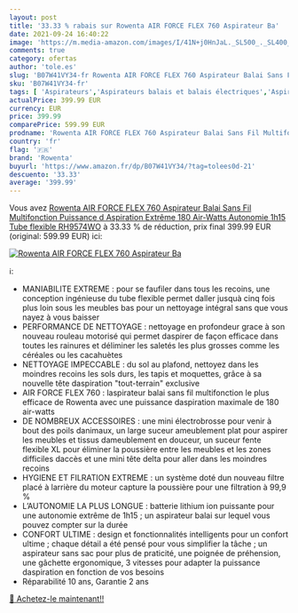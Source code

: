 ```yaml
---
layout: post
title: '33.33 % rabais sur Rowenta AIR FORCE FLEX 760 Aspirateur Ba'
date: 2021-09-24 16:40:22
image: 'https://m.media-amazon.com/images/I/41N+j0HnJaL._SL500_._SL400_.jpg'
comments: true
category: ofertas
author: 'tole.es'
slug: 'B07W41VY34-fr Rowenta AIR FORCE FLEX 760 Aspirateur Balai Sans Fil...'
sku: 'B07W41VY34-fr'
tags: [ 'Aspirateurs','Aspirateurs balais et balais électriques','Aspirateurs, entretien des sols et nettoyeurs de vitres','Cuisine et Maison','rowenta', ]
actualPrice: 399.99 EUR
currency: EUR
price: 399.99
comparePrice: 599.99 EUR
prodname: 'Rowenta AIR FORCE FLEX 760 Aspirateur Balai Sans Fil Multifonction Puissance d Aspiration Extrême 180 Air-Watts Autonomie 1h15 Tube flexible RH9574WO'
country: 'fr'
flag: '🇫🇷'
brand: 'Rowenta'
buyurl: 'https://www.amazon.fr/dp/B07W41VY34/?tag=tolees0d-21'
descuento: '33.33'
average: '399.99'
---
```


Vous avez [Rowenta AIR FORCE FLEX 760 Aspirateur Balai Sans Fil Multifonction Puissance d Aspiration Extrême 180 Air-Watts Autonomie 1h15 Tube flexible RH9574WO](https://www.amazon.fr/dp/B07W41VY34/?tag=tolees0d-21)  à  33.33 % de réduction, prix final  399.99 EUR (original: 599.99 EUR) ici:

[![Rowenta AIR FORCE FLEX 760 Aspirateur Ba](https://m.media-amazon.com/images/I/41N+j0HnJaL._SL500_._SL400_.jpg)](https://www.amazon.fr/dp/B07W41VY34/?tag=tolees0d-21)

ℹ️:

- MANIABILITE EXTREME : pour se faufiler dans tous les recoins, une conception ingénieuse du tube flexible permet daller jusquà cinq fois plus loin sous les meubles bas pour un nettoyage intégral sans que vous nayez à vous baisser
- PERFORMANCE DE NETTOYAGE : nettoyage en profondeur grace à son nouveau rouleau motorisé qui permet daspirer de façon efficace dans toutes les rainures et déliminer les saletés les plus grosses comme les céréales ou les cacahuètes
- NETTOYAGE IMPECCABLE : du sol au plafond, nettoyez dans les moindres recoins les sols durs, les tapis et moquettes, grâce à sa nouvelle tête daspiration "tout-terrain" exclusive
- AIR FORCE FLEX 760 : laspirateur balai sans fil multifonction le plus efficace de Rowenta avec une puissance daspiration maximale de 180 air-watts
- DE NOMBREUX ACCESSOIRES : une mini électrobrosse pour venir à bout des poils danimaux, un large suceur ameublement plat pour aspirer les meubles et tissus dameublement en douceur, un suceur fente flexible XL pour éliminer la poussière entre les meubles et les zones difficiles daccès et une mini tête delta pour aller dans les moindres recoins
- HYGIENE ET FILRATION EXTREME : un système doté dun nouveau filtre placé à larrière du moteur capture la poussière pour une filtration à 99,9 %
- L’AUTONOMIE LA PLUS LONGUE : batterie lithium ion puissante pour une autonomie extrême de 1h15 ; un aspirateur balai sur lequel vous pouvez compter sur la durée
- CONFORT ULTIME : design et fonctionnalités intelligents pour un confort ultime ; chaque détail a été pensé pour vous simplifier la tâche ; un aspirateur sans sac pour plus de praticité, une poignée de préhension, une gâchette ergonomique, 3 vitesses pour adapter la puissance daspiration en fonction de vos besoins
- Réparabilité 10 ans, Garantie 2 ans

[🛒 Achetez-le maintenant!!](https://www.amazon.fr/dp/B07W41VY34/?tag=tolees0d-21)
